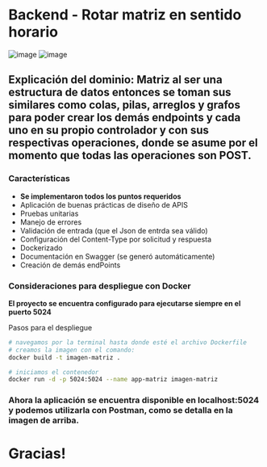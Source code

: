 # Backend -  Rotar matriz en sentido horario

![image](https://github.com/vorellana/backend-delosi/assets/3950493/c6c153bb-b22a-4e95-bc07-e34a6bfa6636)
![image](https://github.com/vorellana/backend-delosi/assets/3950493/85431217-aebe-40ab-a481-9605670b374d)

## Explicación del dominio: Matriz al ser una estructura de datos entonces se toman sus similares como colas, pilas, arreglos y grafos para poder crear los demás endpoints y cada uno en su propio controlador y con sus respectivas operaciones, donde se asume por el momento que todas las operaciones son POST.

### Características
* **Se implementaron todos los puntos requeridos**
* Aplicación de buenas prácticas de diseño de APIS
* Pruebas unitarias
* Manejo de errores
* Validación de entrada (que el Json de entrda sea válido)
* Configuración del Content-Type por solicitud y respuesta
* Dockerizado
* Documentación en Swagger (se generó automáticamente)
* Creación de demás endPoints

### Consideraciones para despliegue con Docker
**El proyecto se encuentra configurado para ejecutarse siempre en el puerto 5024**

Pasos para el despliegue
```sh
# navegamos por la terminal hasta donde esté el archivo Dockerfile
# creamos la imagen con el comando:
docker build -t imagen-matriz .

# iniciamos el contenedor
docker run -d -p 5024:5024 --name app-matriz imagen-matriz
```

### Ahora la aplicación se encuentra disponible en localhost:5024 y podemos utilizarla con Postman, como se detalla en la imagen de arriba.


# Gracias!
